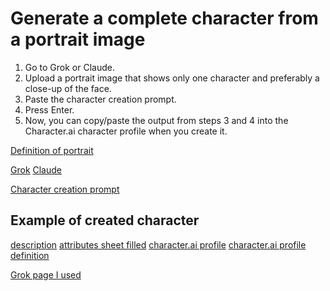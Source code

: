# Generate a complete character from a portrait image 

1. Go to Grok or Claude. 
2. Upload a portrait image that shows only one character and preferably a close-up of the face. 
3. Paste the character creation prompt. 
4. Press Enter. 
5. Now, you can copy/paste the output from steps 3 and 4 into the Character.ai character profile when you create it. 



[Definition of portrait](https://www.google.com/search?q=portrait+definition&rlz=1C1ONGR_enUS1155US1155&oq=portrait+defi&gs_lcrp=EgZjaHJvbWUqDAgAEAAYRhj5ARiABDIMCAAQABhGGPkBGIAEMgYIARBFGDkyBwgCEAAYgAQyBwgDEAAYgAQyBwgEEAAYgAQyCQgFEAAYHhipBjIJCAYQABgeGKkGMgkIBxAAGB4YqQYyCQgIEAAYHhipBjIJCAkQABgeGKkG0gEIMzk0MmowajeoAgCwAgA&sourceid=chrome&ie=UTF-8)

[Grok](https://grok.com/)
[Claude](https://claude.ai/)

[Character creation prompt](https://github.com/boonecabaldev/text-files/blob/0eb2468bba6a937a80622092846dd6834d6d8b97/ai-companions/character-generation/character-ai_creation-prompt.md) 

## Example of created character 
[description](https://github.com/boonecabaldev/text-files/blob/59bf0a3a0f4fa49876ad38c264b8847392c48629/ai-companions/character-generation/character-desc.md)
[attributes sheet filled](https://github.com/boonecabaldev/text-files/blob/59bf0a3a0f4fa49876ad38c264b8847392c48629/ai-companions/character-generation/character-sheet-filled.md)
[character.ai profile](https://github.com/boonecabaldev/text-files/blob/59bf0a3a0f4fa49876ad38c264b8847392c48629/ai-companions/character-generation/character-ai-profile.md)
[character.ai profile definition](https://github.com/boonecabaldev/text-files/blob/59bf0a3a0f4fa49876ad38c264b8847392c48629/ai-companions/character-generation/character-json-def.json)

[Grok page I used](https://grok.com/share/bGVnYWN5_904622ac-f6ea-4c15-8dd2-403f1ca9a4dc)

